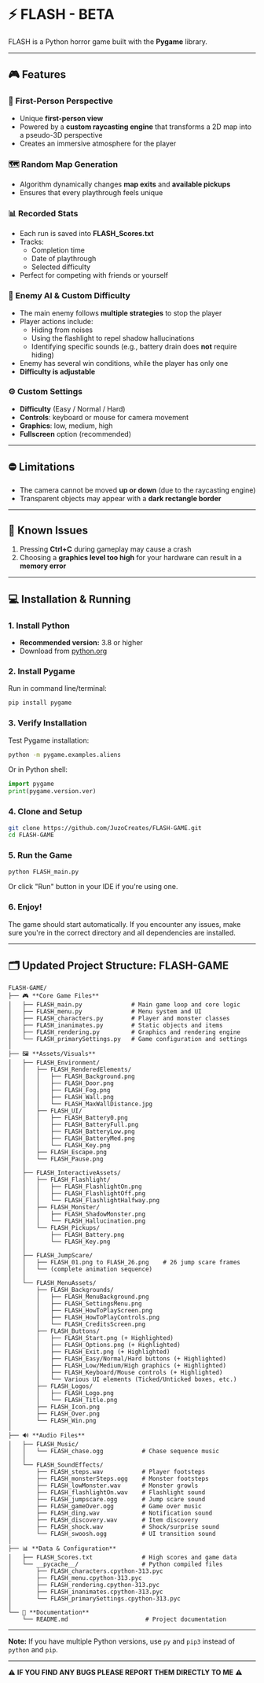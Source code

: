 # ⚡ FLASH - BETA

FLASH is a Python horror game built with the **Pygame** library.

---

## 🎮 Features

### 🧭 First-Person Perspective
- Unique **first-person view**
- Powered by a **custom raycasting engine** that transforms a 2D map into a pseudo-3D perspective
- Creates an immersive atmosphere for the player

### 🗺️ Random Map Generation
- Algorithm dynamically changes **map exits** and **available pickups**
- Ensures that every playthrough feels unique

### 📊 Recorded Stats
- Each run is saved into **FLASH_Scores.txt**
- Tracks:
  - Completion time
  - Date of playthrough
  - Selected difficulty
- Perfect for competing with friends or yourself

### 👾 Enemy AI & Custom Difficulty
- The main enemy follows **multiple strategies** to stop the player
- Player actions include:
  - Hiding from noises
  - Using the flashlight to repel shadow hallucinations
  - Identifying specific sounds (e.g., battery drain does **not** require hiding)
- Enemy has several win conditions, while the player has only one
- **Difficulty is adjustable**

### ⚙️ Custom Settings
- **Difficulty** (Easy / Normal / Hard)
- **Controls**: keyboard or mouse for camera movement
- **Graphics**: low, medium, high
- **Fullscreen** option (recommended)

---

## ⛔ Limitations
- The camera cannot be moved **up or down** (due to the raycasting engine)
- Transparent objects may appear with a **dark rectangle border**

---

## 🐞 Known Issues
1. Pressing **Ctrl+C** during gameplay may cause a crash
2. Choosing a **graphics level too high** for your hardware can result in a **memory error**

---

## 💻 Installation & Running

### 1. Install Python
- **Recommended version:** 3.8 or higher
- Download from [python.org](https://www.python.org/downloads/)

### 2. Install Pygame
Run in command line/terminal:
```bash
pip install pygame
```

### 3. Verify Installation
Test Pygame installation:
```bash
python -m pygame.examples.aliens
```
Or in Python shell:
```python
import pygame
print(pygame.version.ver)
```

### 4. Clone and Setup
```bash
git clone https://github.com/JuzoCreates/FLASH-GAME.git
cd FLASH-GAME
```

### 5. Run the Game
```bash
python FLASH_main.py
```
Or click "Run" button in your IDE if you're using one.

### 6. Enjoy!
The game should start automatically. If you encounter any issues, make sure you're in the correct directory and all dependencies are installed.

---

## 🗂️ **Updated Project Structure: FLASH-GAME**

```
FLASH-GAME/
├── 🎮 **Core Game Files**
│   ├── FLASH_main.py              # Main game loop and core logic
│   ├── FLASH_menu.py              # Menu system and UI
│   ├── FLASH_characters.py        # Player and monster classes
│   ├── FLASH_inanimates.py        # Static objects and items
│   ├── FLASH_rendering.py         # Graphics and rendering engine
│   └── FLASH_primarySettings.py   # Game configuration and settings
│
├── 🖼️ **Assets/Visuals**
│   ├── FLASH_Environment/
│   │   ├── FLASH_RenderedElements/
│   │   │   ├── FLASH_Background.png
│   │   │   ├── FLASH_Door.png
│   │   │   ├── FLASH_Fog.png
│   │   │   ├── FLASH_Wall.png
│   │   │   └── FLASH_MaxWallDistance.jpg
│   │   ├── FLASH_UI/
│   │   │   ├── FLASH_Battery0.png
│   │   │   ├── FLASH_BatteryFull.png
│   │   │   ├── FLASH_BatteryLow.png
│   │   │   ├── FLASH_BatteryMed.png
│   │   │   └── FLASH_Key.png
│   │   ├── FLASH_Escape.png
│   │   └── FLASH_Pause.png
│   │
│   ├── FLASH_InteractiveAssets/
│   │   ├── FLASH_Flashlight/
│   │   │   ├── FLASH_FlashlightOn.png
│   │   │   ├── FLASH_FlashlightOff.png
│   │   │   └── FLASH_FlashlightHalfway.png
│   │   ├── FLASH_Monster/
│   │   │   ├── FLASH_ShadowMonster.png
│   │   │   └── FLASH_Hallucination.png
│   │   └── FLASH_Pickups/
│   │       ├── FLASH_Battery.png
│   │       └── FLASH_Key.png
│   │
│   ├── FLASH_JumpScare/
│   │   ├── FLASH_01.png to FLASH_26.png    # 26 jump scare frames
│   │   └── (complete animation sequence)
│   │
│   └── FLASH_MenuAssets/
│       ├── FLASH_Backgrounds/
│       │   ├── FLASH_MenuBackground.png
│       │   ├── FLASH_SettingsMenu.png
│       │   ├── FLASH_HowToPlayScreen.png
│       │   ├── FLASH_HowToPlayControls.png
│       │   └── FLASH_CreditsScreen.png
│       ├── FLASH_Buttons/
│       │   ├── FLASH_Start.png (+ Highlighted)
│       │   ├── FLASH_Options.png (+ Highlighted)
│       │   ├── FLASH_Exit.png (+ Highlighted)
│       │   ├── FLASH_Easy/Normal/Hard buttons (+ Highlighted)
│       │   ├── FLASH_Low/Medium/High graphics (+ Highlighted)
│       │   ├── FLASH_Keyboard/Mouse controls (+ Highlighted)
│       │   └── Various UI elements (Ticked/Unticked boxes, etc.)
│       ├── FLASH_Logos/
│       │   ├── FLASH_Logo.png
│       │   └── FLASH_Title.png
│       ├── FLASH_Icon.png
│       ├── FLASH_Over.png
│       └── FLASH_Win.png
│
├── 🔊 **Audio Files**
│   ├── FLASH_Music/
│   │   └── FLASH_chase.ogg           # Chase sequence music
│   │
│   └── FLASH_SoundEffects/
│       ├── FLASH_steps.wav           # Player footsteps
│       ├── FLASH_monsterSteps.ogg    # Monster footsteps
│       ├── FLASH_lowMonster.wav      # Monster growls
│       ├── FLASH_flashlightOn.wav    # Flashlight sound
│       ├── FLASH_jumpscare.ogg       # Jump scare sound
│       ├── FLASH_gameOver.ogg        # Game over music
│       ├── FLASH_ding.wav            # Notification sound
│       ├── FLASH_discovery.wav       # Item discovery
│       ├── FLASH_shock.wav           # Shock/surprise sound
│       └── FLASH_swoosh.ogg          # UI transition sound
│
├── 📊 **Data & Configuration**
│   ├── FLASH_Scores.txt              # High scores and game data
│   └── __pycache__/                  # Python compiled files
│       ├── FLASH_characters.cpython-313.pyc
│       ├── FLASH_menu.cpython-313.pyc
│       ├── FLASH_rendering.cpython-313.pyc
│       ├── FLASH_inanimates.cpython-313.pyc
│       └── FLASH_primarySettings.cpython-313.pyc
│
└── 📄 **Documentation**
    └── README.md                      # Project documentation
```

---

**Note:** If you have multiple Python versions, use `py` and `pip3` instead of `python` and `pip`.

---

⚠️ **IF YOU FIND ANY BUGS PLEASE REPORT THEM DIRECTLY TO ME** ⚠️
